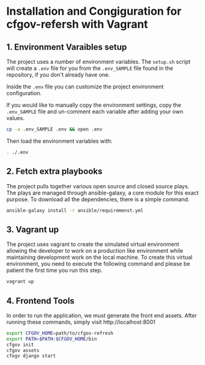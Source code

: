 # Installation and Congiguration for cfgov-refersh with Vagrant

## 1. Environment Varaibles setup

The project uses a number of environment variables.
The `setup.sh` script will create a `.env` file for you
from the `.env_SAMPLE` file found in the repository,
if you don't already have one.

Inside the `.env` file you can customize the project environment configuration.

If you would like to manually copy the environment settings,
copy the `.env_SAMPLE` file and un-comment each variable after
adding your own values.
```bash
cp -a .env_SAMPLE .env && open .env
```

Then load the environment variables with:
```bash
. ./.env
```

## 2. Fetch extra playbooks

The project pulls together various open source and closed source plays. The plays are
managed through ansible-galaxy, a core module for this exact purpose. To download all
the dependencies, there is a simple command.

```bash
ansible-galaxy install -r ansible/requiremenst.yml
```

## 3. Vagrant up

The project uses vagrant to create the simulated virtual environment allowing the developer
to work on a production like environment while maintaining development work on the
local machine. To create this virtual environment, you need to execute the following command and please
be patient the first time you run this step.

```bash
vagrant up
```


## 4. Frontend Tools

In order to run the application, we must generate the front end assets. After running these commands, simply visit http://localhost:8001

```bash
export CFGOV_HOME=path/to/cfgov-refresh
export PATH=$PATH:$CFGOV_HOME/bin
cfgov init
cfgov assets
cfogv django start
```



